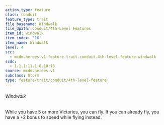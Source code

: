 ```yaml
---
action_type: feature
class: conduit
feature_type: trait
file_basename: Windwalk
file_dpath: Conduit/4th-Level Features
item_id: windwalk
item_index: '16'
item_name: Windwalk
level: 4
scc:
  - mcdm.heroes.v1:feature.trait.conduit.4th-level-feature:windwalk
scdc:
  - 1.1.1:11.1.8.10:16
source: mcdm.heroes.v1
subclass: Storm
type: feature/trait/conduit/4th-level-feature
---
```


###### Windwalk

While you have 5 or more Victories, you can fly. If you can already fly, you have a +2 bonus to speed while flying instead.
